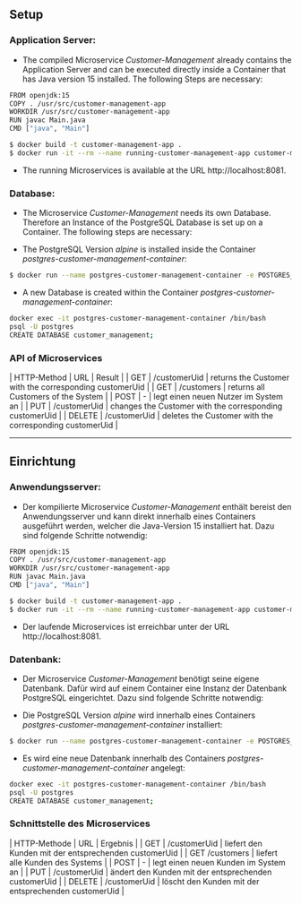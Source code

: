 ## Setup

### Application Server:
* The compiled Microservice *Customer-Management* already contains the Application Server and can be executed directly inside a Container that has Java version 15 installed. The following Steps are necessary:

```sh
FROM openjdk:15
COPY . /usr/src/customer-management-app
WORKDIR /usr/src/customer-management-app
RUN javac Main.java
CMD ["java", "Main"]
```

```sh
$ docker build -t customer-management-app .
$ docker run -it --rm --name running-customer-management-app customer-management-app
```

* The running Microservices is available at the URL http://localhost:8081.

### Database:

* The Microservice *Customer-Management* needs its own Database. Therefore an Instance of the PostgreSQL Database is set up on a Container. The following steps are necessary:

* The PostgreSQL Version *alpine* is installed inside the Container *postgres-customer-management-container*:

```sh
$ docker run --name postgres-customer-management-container -e POSTGRES_PASSWORD=customer-management -d -p 5433:5432 postgres:alpine
```

* A new Database is created within the Container *postgres-customer-management-container*:

```sh
docker exec -it postgres-customer-management-container /bin/bash
psql -U postgres
CREATE DATABASE customer_management;
```

### API of Microservices
| HTTP-Method | URL | Result |
| GET | /customerUid | returns the Customer with the corresponding customerUid |
| GET | /customers | returns all Customers of the System |
| POST | - | legt einen neuen Nutzer im System an |
| PUT | /customerUid | changes the Customer with the corresponding customerUid |
| DELETE | /customerUid | deletes the Customer with the corresponding customerUid |
___

## Einrichtung
### Anwendungsserver:

* Der kompilierte Microservice *Customer-Management* enthält bereist den Anwendungsserver und kann direkt innerhalb eines Containers ausgeführt werden, welcher die Java-Version 15 installiert hat. Dazu sind folgende Schritte notwendig:

```sh
FROM openjdk:15
COPY . /usr/src/customer-management-app
WORKDIR /usr/src/customer-management-app
RUN javac Main.java
CMD ["java", "Main"]
```

```sh
$ docker build -t customer-management-app .
$ docker run -it --rm --name running-customer-management-app customer-management-app
```

* Der laufende Microservices ist erreichbar unter der URL http://localhost:8081.

### Datenbank:

* Der Microservice *Customer-Management* benötigt seine eigene Datenbank. Dafür wird auf einem Container eine Instanz der Datenbank PostgreSQL eingerichtet. Dazu sind folgende Schritte notwendig:

* Die PostgreSQL Version *alpine* wird innerhalb eines Containers *postgres-customer-management-container* installiert:

```sh
$ docker run --name postgres-customer-management-container -e POSTGRES_PASSWORD=customer-management -d -p 5433:5432 postgres:alpine
```

* Es wird eine neue Datenbank innerhalb des Containers *postgres-customer-management-container* angelegt:

```sh
docker exec -it postgres-customer-management-container /bin/bash
psql -U postgres
CREATE DATABASE customer_management;
```

### Schnittstelle des Microservices
| HTTP-Methode | URL | Ergebnis |
| GET | /customerUid | liefert den Kunden mit der entsprechenden customerUid |
| GET /customers | liefert alle Kunden des Systems |
| POST | - | legt einen neuen Kunden im System an |
| PUT | /customerUid | ändert den Kunden mit der entsprechenden customerUid |
| DELETE | /customerUid | löscht den Kunden mit der entsprechenden customerUid |
